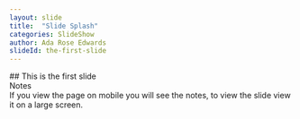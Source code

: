 ```yaml
---
layout: slide
title:  "Slide Splash"
categories: SlideShow
author: Ada Rose Edwards
slideId: the-first-slide
---
```


<div class="a-slides_slide-content">
	<div class="marked">
## This is the first slide
	</div>
</div>
<div class="a-slides_notes">
	<div class="panel-heading">Notes</div>
	<div class="marked">
If you view the page on mobile you will see the notes,
to view the slide view it on a large screen.
	</div>
</div>
